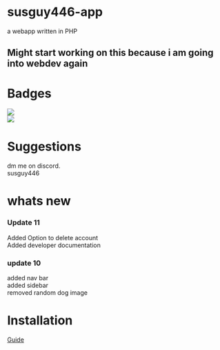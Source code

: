 # susguy446-app

a webapp written in PHP 
## Might start working on this because i am going into webdev again
# Badges <br>
<img src="https://img.shields.io/github/languages/code-size/SusgUY446/susguy446-app"><br>
<img src="https://img.shields.io/tokei/lines/github/SusgUY446/susguy446-app"><br>
# Suggestions
 dm me on discord.<br>
 susguy446

# whats new
### Update 11
 Added Option to delete account<br>
 Added developer documentation
### update 10
 added nav bar<br>
 added sidebar<br>
 removed random dog image<br>







# Installation
 [Guide](https://github.com/SusgUY446/my-cool-site/blob/main/install.md)
 
